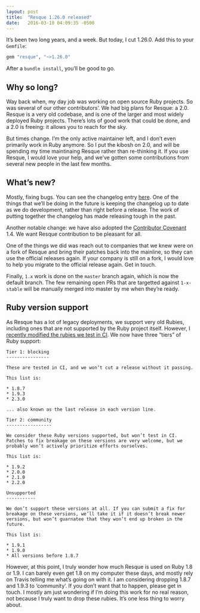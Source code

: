 ```yaml
---
layout: post
title:  "Resque 1.26.0 released"
date:   2016-03-10 04:09:35 -0500
---
```


It’s been two long years, and a week. But today, I cut 1.26.0. Add this to your
`Gemfile`:

```ruby
gem "resque", "~>1.26.0"
```

After a `bundle install`, you’ll be good to go.

## Why so long?

Way back when, my day job was working on open source Ruby projects. So was
several of our other contributors’. We had big plans for Resque: a 2.0. Resque
is a very old codebase, and is one of the larger and most widely deployed Ruby
projects. There’s lots of good work that could be done, and a 2.0 is freeing:
it allows you to reach for the sky.

But times change. I’m the only active maintainer left, and I don’t even
primarily work in Ruby anymore. So I put the kibosh on 2.0, and will be
spending my time maintinaing Resque rather than re-thinking it. If you
use Resque, I would love your help, and we’ve gotten some contributions
from several new people in the last few months.

## What’s new?

Mostly, fixing bugs. You can see the changelog entry [here][changelog]. One of
the things that we’ll be doing in the future is keeping the changelog up to date
as we do development, rather than right before a release. The work of putting
together the changelog has made releasing tough in the past.

[changelog]: https://github.com/resque/resque/blob/master/HISTORY.md#1260-2016-03-10

Another notable change: we have also adopted the [Contributor Covenant] 1.4.
We want Resque contribution to be pleasant for all.

[Contributor Covenant]: http://contributor-covenant.org/

One of the things we did was reach out to companies that we knew were on a
fork of Resque and bring their patches back into the mainline, so they can
use the official releases again. If your company is still on a fork, I would
love to help you migrate to the official release again. Get in touch.

Finally, `1.x` work is done on the `master` branch again, which is now the
default branch. The few remaining open PRs that are targetted against
`1-x-stable` will be manually merged into master by me when they’re ready.

## Ruby version support

As Resque has a lot of legacy deployments, we support very old Rubies, including
ones that are not supported by the Ruby project itself. However, I [recently
modified the rubies we test in CI][ci]. We now have three “tiers” of Ruby support:

```
Tier 1: blocking
----------------

These are tested in CI, and we won’t cut a release without it passing.

This list is:

* 1.8.7
* 1.9.3
* 2.3.0

... also known as the last release in each version line.

Tier 2: community
-----------------

We consider these Ruby versions supported, but won’t test in CI.
Patches to fix breakage on these versions are very welcome, but we
probably won’t actively prioritize efforts ourselves.

This list is:

* 1.9.2
* 2.0.0
* 2.1.0
* 2.2.0

Unsupported
-----------

We don’t support these versions at all. If you can submit a fix for
breakage on these versions, we’ll take it if it doesn’t break newer
versions, but won’t guarnatee that they won’t end up broken in the
future.

This list is:

* 1.9.1
* 1.9.0
* All versions before 1.8.7
```

[ci]: https://github.com/resque/resque/commit/2fda1d6dae0b7570a5e76606c81a236a9110c408

However, at this point, I truly wonder how much Resque is used on Ruby 1.8 or
1.9. I can barely even get 1.8 on my computer these days, and mostly rely on
Travis telling me what’s going on with it. I am considering dropping 1.8.7 and
1.9.3 to ‘community’. If you don’t want that to happen, please get in touch.
I mostly am just wondering if I’m doing this work for no real reason, not
because I truly want to drop these rubies. It’s one less thing to worry about.
